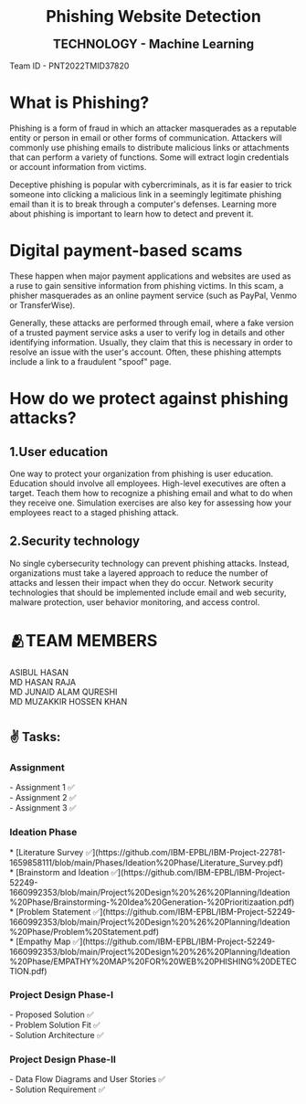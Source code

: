 <h1 align="center" style="margin-top: 0px;">  Phishing Website Detection </h1>
<h2 align="center" style="margin-top: 0px;"> TECHNOLOGY - Machine Learning </h2>

Team ID - PNT2022TMID37820 

# What is Phishing?

Phishing is a form of fraud in which an attacker masquerades as a reputable entity or person in email or other forms of communication. Attackers will commonly use phishing emails to distribute malicious links or attachments that can perform a variety of functions. Some will extract login credentials or account information from victims.

Deceptive phishing is popular with cybercriminals, as it is far easier to trick someone into clicking a malicious link in a seemingly legitimate phishing email than it is to break through a computer's defenses. Learning more about phishing is important to learn how to detect and prevent it.

# Digital payment-based scams

These happen when major payment applications and websites are used as a ruse to gain sensitive information from phishing victims. In this scam, a phisher masquerades as an online payment service (such as PayPal, Venmo or TransferWise).

Generally, these attacks are performed through email, where a fake version of a trusted payment service asks a user to verify log in details and other identifying information. Usually, they claim that this is necessary in order to resolve an issue with the user's account. Often, these phishing attempts include a link to a fraudulent "spoof" page.

# How do we protect against phishing attacks?

<h2> 1.User education </h2>
One way to protect your organization from phishing is user education. Education should involve all employees. High-level executives are often a target. Teach them how to recognize a phishing email and what to do when they receive one. Simulation exercises are also key for assessing how your employees react to a staged phishing attack.

<h2> 2.Security technology </h2>
No single cybersecurity technology can prevent phishing attacks. Instead, organizations must take a layered approach to reduce the number of attacks and lessen their impact when they do occur. Network security technologies that should be implemented include email and web security, malware protection, user behavior monitoring, and access control.

# 🫂TEAM MEMBERS
 ASIBUL HASAN<br>
 MD HASAN RAJA<br>
 MD JUNAID ALAM QURESHI<br>
 MD MUZAKKIR HOSSEN KHAN
 
 # <h2>✌️ Tasks: </h2> 
<h3> Assignment </h3> 
-  Assignment 1 ✅<br>
-  Assignment 2 ✅ <br>
-  Assignment 3 ✅ <br>  
<h3> Ideation Phase </h3> 
* [Literature Survey ✅](https://github.com/IBM-EPBL/IBM-Project-22781-1659858111/blob/main/Phases/Ideation%20Phase/Literature_Survey.pdf)<br>
* [Brainstorm and Ideation ✅](https://github.com/IBM-EPBL/IBM-Project-52249-1660992353/blob/main/Project%20Design%20%26%20Planning/Ideation%20Phase/Brainstorming-%20Idea%20Generation-%20Prioritizaation.pdf) <br>
* [Problem Statement ✅](https://github.com/IBM-EPBL/IBM-Project-52249-1660992353/blob/main/Project%20Design%20%26%20Planning/Ideation%20Phase/Problem%20Statement.pdf)<br>
* [Empathy Map ✅](https://github.com/IBM-EPBL/IBM-Project-52249-1660992353/blob/main/Project%20Design%20%26%20Planning/Ideation%20Phase/EMPATHY%20MAP%20FOR%20WEB%20PHISHING%20DETECTION.pdf)<br>
<h3> Project Design Phase-I </h3> 
-  Proposed Solution ✅<br>
-  Problem Solution Fit ✅<br>
-  Solution Architecture ✅<br>
<h3> Project Design Phase-II </h3> 
-  Data Flow Diagrams and User Stories ✅<br>
-  Solution Requirement ✅<br>

